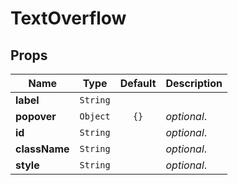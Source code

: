 # TextOverflow

## Props

| Name | Type | Default | Description |
|------|:----:|:-------:|-------------|
| **label** | <code>String</code> |  |  |
| **popover** | <code>Object</code> | <code>{}</code> | *optional*.  |
| **id** | <code>String</code> |  | *optional*.  |
| **className** | <code>String</code> |  | *optional*.  |
| **style** | <code>String</code> |  | *optional*.  |